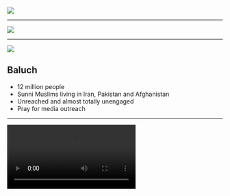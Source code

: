 ![](https://res.cloudinary.com/kiekies/image/upload/v1739733537/prayer/rcxaqnhs04ovxddzlwhi.png)

---

![](https://storage.googleapis.com/prayer-videos/images/baluch.svg)

---

![](https://res.cloudinary.com/kiekies/image/upload/v1739735383/prayer/swx4kuob06gmtujtdue0.jpg)

## Baluch

- 12 million people
- Sunni Muslims living in Iran, Pakistan and Afghanistan
- Unreached and almost totally unengaged
- Pray for media outreach

---

![](https://storage.googleapis.com/prayer-videos/peoples/baluch.mp4)
